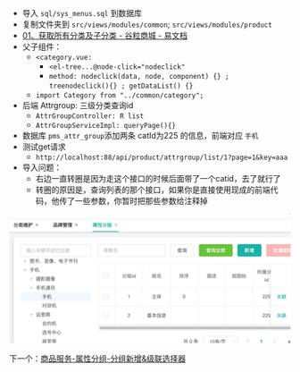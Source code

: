 - 导入 `sql/sys_menus.sql` 到数据库
- 复制文件夹到 `src/views/modules/common`; `src/views/modules/product`
- [01、获取所有分类及子分类 - 谷粒商城 - 易文档](https://easydoc.net/s/78237135/ZUqEdvA4/HqQGp9TI)
- 父子组件：
	- `<category.vue: `
		- `<el-tree...@node-click="nodeclick"`
		- `method: nodeclick(data, node, component) {} ; treenodeclick(){} ; getDataList() {}`
	- `import Category from "../common/category";`
- 后端 Attrgroup: 三级分类查询id
	- `AttrGroupController: R list`
	- `AttrGroupServiceImpl: queryPage(){}`
- 数据库 `pms_attr_group`添加两条 catId为225 的信息，前端对应 `手机`
- 测试get请求
	- `http://localhost:88/api/product/attrgroup/list/1?page=1&key=aaa`
- 导入问题：
	- 右边一直转圈是因为走这个接口的时候后面带了一个catid，去了就行了
	- 转圈的原因是，查询列表的那个接口，如果你是直接使用现成的前端代码，他传了一些参数，你暂时把那些参数给注释掉

![](BEFORE/附件/Pasted%20image%2020231125145601.png)

下一个：[商品服务-属性分组-分组新增&级联选择器](商品服务-属性分组-分组新增&级联选择器.md)